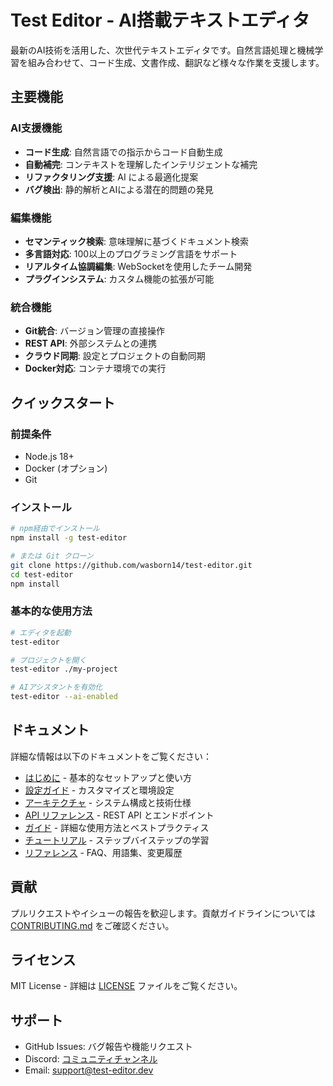 # Test Editor - AI搭載テキストエディタ

最新のAI技術を活用した、次世代テキストエディタです。自然言語処理と機械学習を組み合わせて、コード生成、文書作成、翻訳など様々な作業を支援します。

## 主要機能

### AI支援機能
- **コード生成**: 自然言語での指示からコード自動生成
- **自動補完**: コンテキストを理解したインテリジェントな補完
- **リファクタリング支援**: AI による最適化提案
- **バグ検出**: 静的解析とAIによる潜在的問題の発見

### 編集機能
- **セマンティック検索**: 意味理解に基づくドキュメント検索
- **多言語対応**: 100以上のプログラミング言語をサポート
- **リアルタイム協調編集**: WebSocketを使用したチーム開発
- **プラグインシステム**: カスタム機能の拡張が可能

### 統合機能
- **Git統合**: バージョン管理の直接操作
- **REST API**: 外部システムとの連携
- **クラウド同期**: 設定とプロジェクトの自動同期
- **Docker対応**: コンテナ環境での実行

## クイックスタート

### 前提条件
- Node.js 18+
- Docker (オプション)
- Git

### インストール

```bash
# npm経由でインストール
npm install -g test-editor

# または Git クローン
git clone https://github.com/wasborn14/test-editor.git
cd test-editor
npm install
```

### 基本的な使用方法

```bash
# エディタを起動
test-editor

# プロジェクトを開く
test-editor ./my-project

# AIアシスタントを有効化
test-editor --ai-enabled
```

## ドキュメント

詳細な情報は以下のドキュメントをご覧ください：

- [はじめに](docs/getting-started.md) - 基本的なセットアップと使い方
- [設定ガイド](docs/configuration.md) - カスタマイズと環境設定
- [アーキテクチャ](docs/architecture.md) - システム構成と技術仕様
- [API リファレンス](docs/api/) - REST API とエンドポイント
- [ガイド](guides/) - 詳細な使用方法とベストプラクティス
- [チュートリアル](tutorials/) - ステップバイステップの学習
- [リファレンス](reference/) - FAQ、用語集、変更履歴

## 貢献

プルリクエストやイシューの報告を歓迎します。貢献ガイドラインについては [CONTRIBUTING.md](CONTRIBUTING.md) をご確認ください。

## ライセンス

MIT License - 詳細は [LICENSE](LICENSE) ファイルをご覧ください。

## サポート

- GitHub Issues: バグ報告や機能リクエスト
- Discord: [コミュニティチャンネル](https://discord.gg/test-editor)
- Email: support@test-editor.dev
